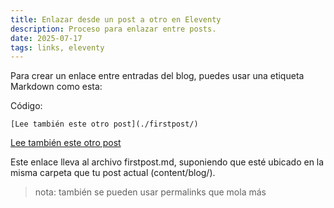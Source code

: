 ```yaml
---
title: Enlazar desde un post a otro en Eleventy
description: Proceso para enlazar entre posts.
date: 2025-07-17
tags: links, eleventy
---
```


Para crear un enlace entre entradas del blog, puedes usar una etiqueta Markdown como esta:

Código:

```
[Lee también este otro post](./firstpost/)
```

[Lee también este otro post](./firstpost/)

Este enlace lleva al archivo firstpost.md, suponiendo que esté ubicado en la misma carpeta que tu post actual (content/blog/).

> nota: también se pueden usar permalinks que mola más
